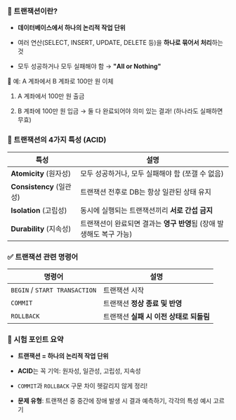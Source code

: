 ### 🔄 트랜잭션이란?

- **데이터베이스에서 하나의 논리적 작업 단위**
    
- 여러 연산(SELECT, INSERT, UPDATE, DELETE 등)을 **하나로 묶어서 처리**하는 것
    
- 모두 성공하거나 모두 실패해야 함 → **"All or Nothing"**
    

📌 예: A 계좌에서 B 계좌로 100만 원 이체

1. A 계좌에서 100만 원 출금
    
2. B 계좌에 100만 원 입금 → 둘 다 완료되어야 의미 있는 결과! (하나라도 실패하면 무효)
    

### 🧭 트랜잭션의 4가지 특성 (ACID)

|특성|설명|
|---|---|
|**Atomicity** (원자성)|모두 성공하거나, 모두 실패해야 함 (쪼갤 수 없음)|
|**Consistency** (일관성)|트랜잭션 전후로 DB는 항상 일관된 상태 유지|
|**Isolation** (고립성)|동시에 실행되는 트랜잭션끼리 **서로 간섭 금지**|
|**Durability** (지속성)|트랜잭션이 완료되면 결과는 **영구 반영**됨 (장애 발생해도 복구 가능)|

### ✅ 트랜잭션 관련 명령어

|명령어|설명|
|---|---|
|`BEGIN` / `START TRANSACTION`|트랜잭션 시작|
|`COMMIT`|트랜잭션 **정상 종료 및 반영**|
|`ROLLBACK`|트랜잭션 **실패 시 이전 상태로 되돌림**|

### 🧠 시험 포인트 요약

- **트랜잭션 = 하나의 논리적 작업 단위**
    
- **ACID**는 꼭 기억: 원자성, 일관성, 고립성, 지속성
    
- `COMMIT`과 `ROLLBACK` 구문 차이 헷갈리지 않게 정리!
    
- **문제 유형**: 트랜잭션 중 중간에 장애 발생 시 결과 예측하기, 각각의 특성 예시 고르기
